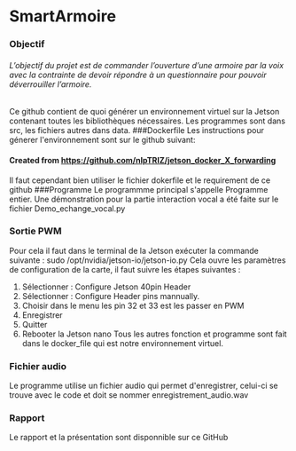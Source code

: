 # SmartArmoire

### Objectif
###### L’objectif du projet est de commander l’ouverture d’une armoire par la voix avec la contrainte de devoir répondre à un questionnaire pour pouvoir déverrouiller l’armoire.
Ce github contient de quoi générer un environnement virtuel sur la Jetson contenant toutes les bibliothèques nécessaires. Les programmes sont dans src, les fichiers autres dans data. 
###Dockerfile
Les instructions pour génerer l'environnement sont sur le github suivant:
#### Created from https://github.com/nlpTRIZ/jetson_docker_X_forwarding
Il faut cependant bien utiliser le fichier dokerfile et le requirement de ce github
###Programme
Le programmme principal s'appelle Programme entier.
Une démonstration pour la partie interaction vocal a été faite sur le fichier Demo_echange_vocal.py

### Sortie PWM
Pour cela il faut dans le terminal de la Jetson exécuter la commande suivante :
sudo /opt/nvidia/jetson-io/jetson-io.py
Cela ouvre les paramètres de configuration de la carte, il faut suivre les étapes suivantes : 
1.	Sélectionner : Configure Jetson 40pin Header 
2.	Sélectionner : Configure Header pins mannually. 
3.	Choisir dans le menu les pin 32 et 33 est les passer en PWM
4.	Enregistrer
5.	Quitter
6.	Rebooter la Jetson nano
Tous les autres fonction et programme sont fait dans le docker_file qui est notre environnement virtuel.

### Fichier audio
Le programme utilise un fichier audio qui permet d'enregistrer, celui-ci se trouve avec le code et doit se nommer enregistrement_audio.wav

### Rapport
Le rapport et la présentation sont disponnible sur ce GitHub
